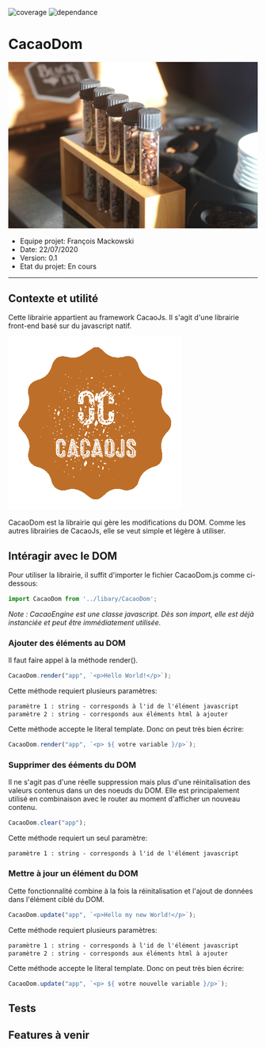 ![coverage](https://img.shields.io/badge/coverage-100-green)
![dependance](https://img.shields.io/badge/dependance-0-green)

# CacaoDom

![image](./assets/CacaoDom.jpg)


* Equipe projet: François Mackowski
* Date: 22/07/2020
* Version: 0.1
* Etat du projet: En cours


-----------------

## Contexte et utilité

Cette librairie appartient au framework CacaoJs. Il s'agit d'une librairie front-end basé sur du javascript natif.


![logoCacaoJs](./assets/CacaoLogo.png)


CacaoDom est la librairie qui gère les modifications du DOM. Comme les autres librairies de CacaoJs, elle se veut simple et légère à utiliser.

## Intéragir avec le DOM

Pour utiliser la librairie, il suffit d'importer le fichier CacaoDom.js comme ci-dessous:

```javascript
import CacaoDom from '../libary/CacaoDom';
```

*Note : CacaoEngine est une classe javascript. Dès son import, elle est déjà instanciée et peut être immédiatement utilisée.*

### Ajouter des éléments au DOM

Il faut faire appel à la méthode render().

```javascript
CacaoDom.render("app", `<p>Hello World!</p>`);
```

Cette méthode requiert plusieurs paramètres:

```
paramètre 1 : string - corresponds à l'id de l'élément javascript
paramètre 2 : string - corresponds aux éléments html à ajouter
```

Cette méthode accepte le literal template. Donc on peut très bien écrire:

```javascript
CacaoDom.render("app", `<p> ${ votre variable }/p>`);
```

### Supprimer des ééments du DOM

Il ne s'agit pas d'une réelle suppression mais plus d'une réinitalisation des valeurs contenus dans un des noeuds du DOM. Elle est principalement utilisé en combinaison avec le router au moment d'afficher un nouveau contenu.

```javascript
CacaoDom.clear("app");
```

Cette méthode requiert un seul paramètre:

```
paramètre 1 : string - corresponds à l'id de l'élément javascript
```

### Mettre à jour un élément du DOM

Cette fonctionnalité combine à la fois la réinitalisation et l'ajout de données dans l'élément ciblé du DOM.

```javascript
CacaoDom.update("app", `<p>Hello my new World!</p>`);
```
Cette méthode requiert plusieurs paramètres:

```
paramètre 1 : string - corresponds à l'id de l'élément javascript
paramètre 2 : string - corresponds aux éléments html à ajouter
```

Cette méthode accepte le literal template. Donc on peut très bien écrire:

```javascript
CacaoDom.update("app", `<p> ${ votre nouvelle variable }/p>`);
```

## Tests

## Features à venir
